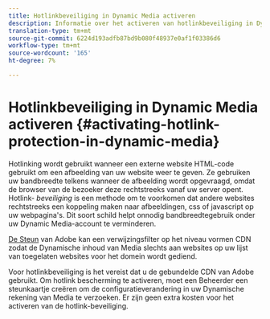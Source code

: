 ```yaml
---
title: Hotlinkbeveiliging in Dynamic Media activeren
description: Informatie over het activeren van hotlinkbeveiliging in Dynamic Media.
translation-type: tm+mt
source-git-commit: 6224d193adfb87bd9b080f48937e0af1f03386d6
workflow-type: tm+mt
source-wordcount: '165'
ht-degree: 7%

---
```



# Hotlinkbeveiliging in Dynamic Media activeren {#activating-hotlink-protection-in-dynamic-media}

Hotlinking wordt gebruikt wanneer een externe website HTML-code gebruikt om een afbeelding van uw website weer te geven. Ze gebruiken uw bandbreedte telkens wanneer de afbeelding wordt opgevraagd, omdat de browser van de bezoeker deze rechtstreeks vanaf uw server opent. Hotlink- *beveiliging* is een methode om te voorkomen dat andere websites rechtstreeks een koppeling maken naar afbeeldingen, css of javascript op uw webpagina&#39;s. Dit soort schild helpt onnodig bandbreedtegebruik onder uw Dynamic Media-account te verminderen.

[De Steun](https://helpx.adobe.com/support.html) van Adobe kan een verwijzingsfilter op het niveau vormen CDN zodat de Dynamische inhoud van Media slechts aan websites op uw lijst van toegelaten websites voor het domein wordt gediend.

Voor hotlinkbeveiliging is het vereist dat u de gebundelde CDN van Adobe gebruikt. Om hotlink bescherming te activeren, moet een Beheerder een steunkaartje creëren om de configuratieverandering in uw Dynamische rekening van Media te verzoeken. Er zijn geen extra kosten voor het activeren van de hotlink-beveiliging.
